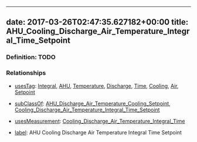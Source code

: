 
---
date: 2017-03-26T02:47:35.627182+00:00
title: AHU_Cooling_Discharge_Air_Temperature_Integral_Time_Setpoint
---
### Definition: TODO

### Relationships

* [usesTag](https://brickschema.org/schema/1.0/BrickFrame#usesTag): [Integral](https://brickschema.org/schema/1.0/BrickTag#Integral), [AHU](https://brickschema.org/schema/1.0/BrickTag#AHU), [Temperature](https://brickschema.org/schema/1.0/BrickTag#Temperature), [Discharge](https://brickschema.org/schema/1.0/BrickTag#Discharge), [Time](https://brickschema.org/schema/1.0/BrickTag#Time), [Cooling](https://brickschema.org/schema/1.0/BrickTag#Cooling), [Air](https://brickschema.org/schema/1.0/BrickTag#Air), [Setpoint](https://brickschema.org/schema/1.0/BrickTag#Setpoint)

* [subClassOf](http://www.w3.org/2000/01/rdf-schema#subClassOf): [AHU_Discharge_Air_Temperature_Cooling_Setpoint](https://brickschema.org/schema/1.0/Brick#AHU_Discharge_Air_Temperature_Cooling_Setpoint), [Cooling_Discharge_Air_Temperature_Integral_Time_Setpoint](https://brickschema.org/schema/1.0/Brick#Cooling_Discharge_Air_Temperature_Integral_Time_Setpoint)

* [usesMeasurement](https://brickschema.org/schema/1.0/BrickFrame#usesMeasurement): [Cooling_Discharge_Air_Temperature_Integral_Time](https://brickschema.org/schema/1.0/Brick#Cooling_Discharge_Air_Temperature_Integral_Time)

* [label](http://www.w3.org/2000/01/rdf-schema#label): AHU Cooling Discharge Air Temperature Integral Time Setpoint

